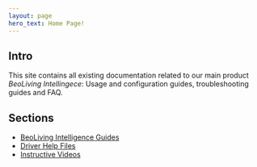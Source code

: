 ```yaml
---
layout: page
hero_text: Home Page!
---
```

## Intro
This site contains all existing documentation related to our main product _BeoLiving Intellingece_: Usage and configuration guides, troubleshooting guides and FAQ.

## Sections

+ [BeoLiving Intelligence Guides](bli-guides/main.md)
+ [Driver Help Files](bli-help-files/drivers/main.md)
+ [Instructive Videos](videos/main.md)

